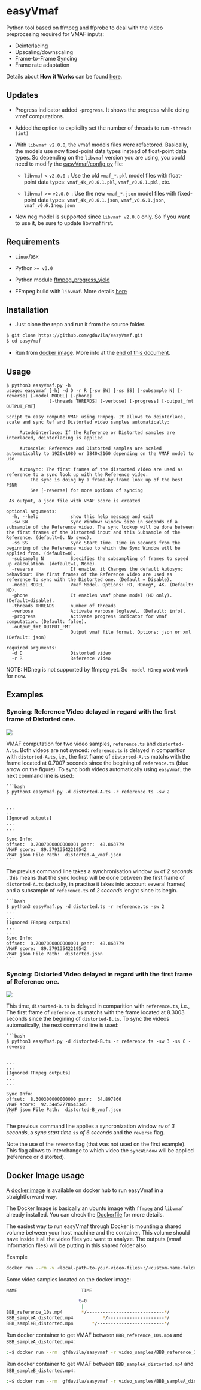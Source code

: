 # easyVmaf

Python tool based on ffmpeg and ffprobe to deal with the video preprocesing required for VMAF inputs:
* Deinterlacing
* Upscaling/downscaling
* Frame-to-Frame Syncing
* Frame rate adaptation

Details about **How it Works** can be found [here](https://ottverse.com/vmaf-easyvmaf/).

## Updates

* Progress indicator added `-progress`. It shows the progress while doing vmaf computations.

* Added the option to explicilty set the number of threads to run `-threads (int)`

* With `libvmaf v2.0.0`, the vmaf models files were refactored. Basically, the models use now fixed-point data types instead of float-point data types. So depending on the `libvmaf` version you are using, you could need to modify the [easyVmaf/config.py](https://github.com/gdavila/easyVmaf/blob/master/config.py)  file:

  *  `libvmaf` <  `v2.0.0 `: Use the old `vmaf_*.pkl` model files with float-point data types: `vmaf_4k_v0.6.1.pkl`, `vmaf_v0.6.1.pkl`, etc.
  
  *  `libvmaf` >=  `v2.0.0 `: Use the new `vmaf_*.json` model files with fixed-point data types: `vmaf_4k_v0.6.1.json`, `vmaf_v0.6.1.json`, `vmaf_v0.6.1neg.json`
  
* New neg model is supported since `libvmaf v2.0.0` only. So if you want to use it, be sure to update libvmaf first.


## Requirements

* `Linux`/`OSX`

* Python `>= v3.0`

* Python module [ffmpeg_progress_yield](https://github.com/slhck/ffmpeg-progress-yield)

* FFmpeg build with `libvmaf`. More details [here](http://underpop.online.fr/f/ffmpeg/help/libvmaf.htm.gz)

## Installation

* Just clone the repo and run it from the source folder.

```bash
$ git clone https://github.com/gdavila/easyVmaf.git
$ cd easyVmaf
```

* Run from [docker image](https://hub.docker.com/repository/docker/gfdavila/easyvmaf). More info at the [end of this document](#Docker-Image-usage).

## Usage

```console
$ python3 easyVmaf.py -h
usage: easyVmaf [-h] -d D -r R [-sw SW] [-ss SS] [-subsample N] [-reverse] [-model MODEL] [-phone]
                [-threads THREADS] [-verbose] [-progress] [-output_fmt OUTPUT_FMT]

Script to easy compute VMAF using FFmpeg. It allows to deinterlace, scale and sync Ref and Distorted video samples automatically:                         

 	 Autodeinterlace: If the Reference or Distorted samples are interlaced, deinterlacing is applied                        

 	 Autoscale: Reference and Distorted samples are scaled automatically to 1920x1080 or 3840x2160 depending on the VMAF model to use                        

 	 Autosync: The first frames of the distorted video are used as reference to a sync look up with the Reference video.                         
 	 	 The sync is doing by a frame-by-frame look up of the best PSNR                        
 	 	 See [-reverse] for more options of syncing                        

 As output, a json file with VMAF score is created

optional arguments:
  -h, --help            show this help message and exit
  -sw SW                Sync Window: window size in seconds of a subsample of the Reference video. The sync lookup will be done between the first frames of the Distorted input and this Subsample of the Reference. (default=0. No sync).
  -ss SS                Sync Start Time. Time in seconds from the beginning of the Reference video to which the Sync Window will be applied from. (default=0).
  -subsample N          Specifies the subsampling of frames to speed up calculation. (default=1, None).
  -reverse              If enable, it Changes the default Autosync behaviour: The first frames of the Reference video are used as reference to sync with the Distorted one. (Default = Disable).
  -model MODEL          Vmaf Model. Options: HD, HDneg*, 4K. (Default: HD).
  -phone                It enables vmaf phone model (HD only). (Default=disable).
  -threads THREADS      number of threads
  -verbose              Activate verbose loglevel. (Default: info).
  -progress             Activate progress indicator for vmaf computation. (Default: false).
  -output_fmt OUTPUT_FMT
                        Output vmaf file format. Options: json or xml (Default: json)

required arguments:
  -d D                  Distorted video
  -r R                  Reference video 
```
NOTE: HDneg is not supported by ffmpeg yet. So  `-model HDneg` wont work for now.

## Examples

### Syncing: Reference Video delayed in regard with the first frame of Distorted one.

![](readme/easyVmaf1.svg)

VMAF computation for two video samples, `reference.ts` and `distorted-A.ts`. Both videos are not synced: `reference.ts` is delayed in comparition with `distorted-A.ts`, i.e.,  the first frame of `distorted-A.ts` matchs with the frame located at 0.7007 seconds since the begining of `reference.ts` (blue arrow on the figure). To sync both videos automatically using `easyVmaf`, the next command line is used:

    ```bash
    $ python3 easyVmaf.py -d distorted-A.ts -r reference.ts -sw 2


    ...
    ...
    [Ignored outputs]
    ...
    ...

    Sync Info:
    offset:  0.7007000000000001 psnr:  48.863779
    VMAF score:  89.37913542219542
    VMAF json File Path:  distorted-A_vmaf.json
    ```

The previus command line takes a synchronisation window `sw` of *2 seconds* , this means that the sync lookup will be done between the first frame of `distorted-A.ts` (actually, in practise it takes into account several frames) and a subsample of `reference.ts` of *2 seconds* lenght since its begin.

    ```bash
    $ python3 easyVmaf.py -d distorted.ts -r reference.ts -sw 2
    ...
    ...
    [Ignored FFmpeg outputs]
    ...
    ...
    Sync Info:
    offset:  0.7007000000000001 psnr:  48.863779
    VMAF score:  89.37913542219542
    VMAF json File Path:  distorted.json
    ```

### Syncing: Distorted Video delayed in regard with the first frame of Reference one.
![](readme/easyVmaf2.svg)

This time,  `distorted-B.ts` is delayed in comparition with `reference.ts`, i.e.,  The first frame of `reference.ts` matchs with the frame located at 8.3003 seconds since the begining of `distorted-B.ts`. To sync the videos automatically, the next command line is used:

    ```bash
    $ python3 easyVmaf.py -d distorted-B.ts -r reference.ts -sw 3 -ss 6 -reverse


    ...
    ...
    [Ignored FFmpeg outputs]
    ...
    ...

    Sync Info:
    offset:  8.300300000000000 psnr:  34.897866
    VMAF score:  92.34452778643345
    VMAF json File Path:  distorted-B_vmaf.json
    ```

 The previous command line applies a syncronization window `sw` of *3 seconds*,  a *sync start time* `ss` *of 6 seconds* and the `reverse` flag.  
 
Note the use of the  `reverse`  flag (that was not used on the first example). This flag allows to interchange to which video the `syncWindow` will be applied (reference or distorted).



## Docker Image usage

A [docker image](https://hub.docker.com/repository/docker/gfdavila/easyvmaf) is available on docker hub to run easyVmaf in a straightforward way.

The Docker Image is basically an ubuntu image with `ffmpeg` and `libvmaf` already installed. You can check the [Dockerfile](https://hub.docker.com/r/gfdavila/easyvmaf/dockerfile) for more details.

The easiest way to run easyVmaf through Docker is mounting a shared volume between your host machine and the container. This volume should have inside it all the video files you want to analyze. The outputs (vmaf information files) will be putting in this shared folder also.

Example

```bash
docker run --rm -v <local-path-to-your-video-files>:/<custom-name-folder> gfdavila/easyvmaf -r /<custom-name-folder>/video-1.mp4 -d /<custom-name-folder>/video-2.mp4
```

Some video samples located on the docker image:

```bash
NAME                        TIME

                           t=0
                            |
BBB_reference_10s.mp4       */-----------------------------*/
BBB_sampleA_distorted.mp4           */---------------------*/
BBB_sampleB_distorted.mp4       */-------------------------*/

```

Run docker container to get VMAF between `BBB_reference_10s.mp4` and `BBB_sampleA_distorted.mp4`:

```bash
:~$ docker run --rm  gfdavila/easyvmaf -r video_samples/BBB_reference_10s.mp4 -d video_samples/BBB_sampleA_distorted.mp4 -sw 1 -ss 1
```

Run docker container to get VMAF between `BBB_sampleA_distorted.mp4` and `BBB_sampleB_distorted.mp4`:

```bash
:~$ docker run --rm  gfdavila/easyvmaf -r video_samples/BBB_sampleA_distorted.mp4 -d video_samples/BBB_sampleB_distorted.mp4 -sw 2 -ss 0 -reverse
```
